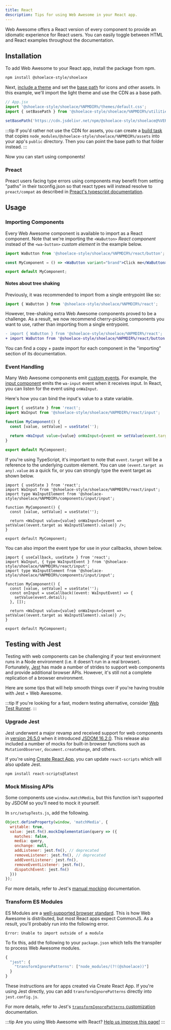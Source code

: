 ```yaml
---
title: React
description: Tips for using Web Awesome in your React app.
---
```


Web Awesome offers a React version of every component to provide an idiomatic experience for React users. You can easily toggle between HTML and React examples throughout the documentation.

## Installation

To add Web Awesome to your React app, install the package from npm.

```bash
npm install @shoelace-style/shoelace
```

Next, [include a theme](/getting-started/themes) and set the [base path](/getting-started/installation#setting-the-base-path) for icons and other assets. In this example, we'll import the light theme and use the CDN as a base path.

```jsx
// App.jsx
import '@shoelace-style/shoelace/%NPMDIR%/themes/default.css';
import { setBasePath } from '@shoelace-style/shoelace/%NPMDIR%/utilities/base-path';

setBasePath('https://cdn.jsdelivr.net/npm/@shoelace-style/shoelace@%VERSION%/%CDNDIR%/');
```

:::tip
If you'd rather not use the CDN for assets, you can create a [build task](https://webpack.js.org/plugins/copy-webpack-plugin/) that copies `node_modules/@shoelace-style/shoelace/%NPMDIR%/assets` into your app's `public` directory. Then you can point the base path to that folder instead.
:::

Now you can start using components!

### Preact

Preact users facing type errors using components may benefit from setting "paths" in their tsconfig.json so that react types will instead resolve to `preact/compat` as described in [Preact's typescript documentation](https://preactjs.com/guide/v10/typescript/#typescript-preactcompat-configuration).

## Usage

### Importing Components

Every Web Awesome component is available to import as a React component. Note that we're importing the `<WaButton>` _React component_ instead of the `<wa-button>` _custom element_ in the example below.

```jsx
import WaButton from '@shoelace-style/shoelace/%NPMDIR%/react/button';

const MyComponent = () => <WaButton variant="brand">Click me</WaButton>;

export default MyComponent;
```

#### Notes about tree shaking

Previously, it was recommended to import from a single entrypoint like so:

```jsx
import { WaButton } from '@shoelace-style/shoelace/%NPMDIR%/react';
```

However, tree-shaking extra Web Awesome components proved to be a challenge. As a result, we now recommend cherry-picking components you want to use, rather than importing from a single entrypoint.

```diff
- import { WaButton } from '@shoelace-style/shoelace/%NPMDIR%/react';
+ import WaButton from '@shoelace-style/shoelace/%NPMDIR%/react/button';
```

You can find a copy + paste import for each component in the "importing" section of its documentation.

### Event Handling

Many Web Awesome components emit [custom events](https://developer.mozilla.org/en-US/docs/Web/API/CustomEvent). For example, the [input component](/components/input) emits the `wa-input` event when it receives input. In React, you can listen for the event using `onWaInput`.

Here's how you can bind the input's value to a state variable.

```jsx
import { useState } from 'react';
import WaInput from '@shoelace-style/shoelace/%NPMDIR%/react/input';

function MyComponent() {
  const [value, setValue] = useState('');

  return <WaInput value={value} onWaInput={event => setValue(event.target.value)} />;
}

export default MyComponent;
```

If you're using TypeScript, it's important to note that `event.target` will be a reference to the underlying custom element. You can use `(event.target as any).value` as a quick fix, or you can strongly type the event target as shown below.

```tsx
import { useState } from 'react';
import WaInput from '@shoelace-style/shoelace/%NPMDIR%/react/input';
import type WaInputElement from '@shoelace-style/shoelace/%NPMDIR%/components/input/input';

function MyComponent() {
  const [value, setValue] = useState('');

  return <WaInput value={value} onWaInput={event => setValue((event.target as WaInputElement).value)} />;
}

export default MyComponent;
```

You can also import the event type for use in your callbacks, shown below.

```tsx
import { useCallback, useState } from 'react';
import WaInput, { type WaInputEvent } from '@shoelace-style/shoelace/%NPMDIR%/react/input';
import type WaInputElement from '@shoelace-style/shoelace/%NPMDIR%/components/input/input';

function MyComponent() {
  const [value, setValue] = useState('');
  const onInput = useCallback((event: WaInputEvent) => {
    setValue(event.detail);
  }, []);

  return <WaInput value={value} onWaInput={event => setValue((event.target as WaInputElement).value)} />;
}

export default MyComponent;
```

## Testing with Jest

Testing with web components can be challenging if your test environment runs in a Node environment (i.e. it doesn't run in a real browser). Fortunately, [Jest](https://jestjs.io/) has made a number of strides to support web components and provide additional browser APIs. However, it's still not a complete replication of a browser environment.

Here are some tips that will help smooth things over if you're having trouble with Jest + Web Awesome.

:::tip
If you're looking for a fast, modern testing alternative, consider [Web Test Runner](https://modern-web.dev/docs/test-runner/overview/).
:::

### Upgrade Jest

Jest underwent a major revamp and received support for web components in [version 26.5.0](https://github.com/facebook/jest/blob/main/CHANGELOG.md#2650) when it introduced [JSDOM 16.2.0](https://github.com/jsdom/jsdom/blob/master/Changelog.md#1620). This release also included a number of mocks for built-in browser functions such as `MutationObserver`, `document.createRange`, and others.

If you're using [Create React App](https://reactjs.org/docs/create-a-new-react-app.html#create-react-app), you can update `react-scripts` which will also update Jest.

```
npm install react-scripts@latest
```

### Mock Missing APIs

Some components use `window.matchMedia`, but this function isn't supported by JSDOM so you'll need to mock it yourself.

In `src/setupTests.js`, add the following.

```js
Object.defineProperty(window, 'matchMedia', {
  writable: true,
  value: jest.fn().mockImplementation(query => ({
    matches: false,
    media: query,
    onchange: null,
    addListener: jest.fn(), // deprecated
    removeListener: jest.fn(), // deprecated
    addEventListener: jest.fn(),
    removeEventListener: jest.fn(),
    dispatchEvent: jest.fn()
  }))
});
```

For more details, refer to Jest's [manual mocking](https://jestjs.io/docs/manual-mocks#mocking-methods-which-are-not-implemented-in-jsdom) documentation.

### Transform ES Modules

ES Modules are a [well-supported browser standard](https://hacks.mozilla.org/2018/03/es-modules-a-cartoon-deep-dive/). This is how Web Awesome is distributed, but most React apps expect CommonJS. As a result, you'll probably run into the following error.

```
Error: Unable to import outside of a module
```

To fix this, add the following to your `package.json` which tells the transpiler to process Web Awesome modules.

```js
{
  "jest": {
    "transformIgnorePatterns": ["node_modules/(?!(@shoelace))"]
  }
}
```

These instructions are for apps created via Create React App. If you're using Jest directly, you can add `transformIgnorePatterns` directly into `jest.config.js`.

For more details, refer to Jest's [`transformIgnorePatterns` customization](https://jestjs.io/docs/tutorial-react-native#transformignorepatterns-customization) documentation.

:::tip
Are you using Web Awesome with React? [Help us improve this page!](https://github.com/shoelace-style/shoelace/blob/next/docs/frameworks/react.md)
:::
